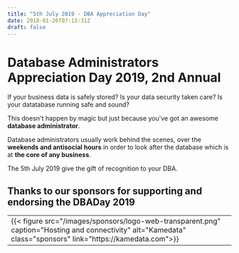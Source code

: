 ```yaml
---
title: "5th July 2019 - DBA Appreciation Day"
date: 2018-01-26T07:13:31Z
draft: false
---
```


# Database Administrators Appreciation Day 2019, 2nd Annual

If your business data is safely stored?
Is your data security taken care?
Is your datatabase running safe and sound?

This doesn't happen by magic but just because you've got an awesome **database administrator**.

Database administrators usually work behind the scenes, over the **weekends and antisocial hours** in order to look after the database which is at **the core of any business**.

The 5th July 2019 give the gift of recognition to your DBA.

## Thanks to our sponsors for supporting and endorsing the DBADay 2019

<table>
  <tr>
    <td>{{< figure src="/images/sponsors/logo-web-transparent.png" caption="Hosting and connectivity" alt="Kamedata" class="sponsors" link="https://kamedata.com">}}</td>
  </tr>
</table>
